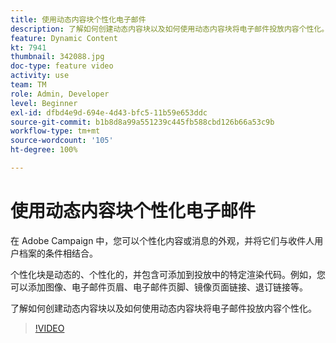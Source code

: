 ```yaml
---
title: 使用动态内容块个性化电子邮件
description: 了解如何创建动态内容块以及如何使用动态内容块将电子邮件投放内容个性化。
feature: Dynamic Content
kt: 7941
thumbnail: 342088.jpg
doc-type: feature video
activity: use
team: TM
role: Admin, Developer
level: Beginner
exl-id: dfbd4e9d-694e-4d43-bfc5-11b59e653ddc
source-git-commit: b1b8d8a99a551239c445fb588cbd126b66a53c9b
workflow-type: tm+mt
source-wordcount: '105'
ht-degree: 100%

---
```


# 使用动态内容块个性化电子邮件

在 Adobe Campaign 中，您可以个性化内容或消息的外观，并将它们与收件人用户档案的条件相结合。

个性化块是动态的、个性化的，并包含可添加到投放中的特定渲染代码。例如，您可以添加图像、电子邮件页眉、电子邮件页脚、镜像页面链接、退订链接等。

了解如何创建动态内容块以及如何使用动态内容块将电子邮件投放内容个性化。

>[!VIDEO](https://video.tv.adobe.com/v/342088?quality=12&learn=on)
